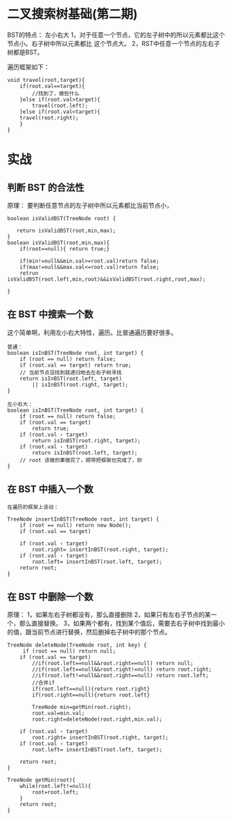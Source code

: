 # 二叉搜索树基础(第二期)

BST的特点： 左小右大 1，对于任意一个节点，它的左子树中的所以元素都比这个节点小。右子树中所以元素都比 这个节点大。 2，RST中任意一个节点的左右子树都是BST。

遍历框架如下：

```
void travel(root,target){
    if(root.val==target){
        //找到了，做些什么
    }else if(root.val>target){
        travel(root.left);
    }else if(root.val<target){
    travel(root.right);
    }
}
```

# 实战

## 判断 BST 的合法性

原理： 要判断任意节点的左子树中所以元素都比当前节点小，

```
boolean isValidBST(TreeNode root) {
    
   return isValidBST(root,min,max);
}
boolean isValidBST(root,min,max){
    if(root==null){ return true;}
    
    if(min!=null&&min.val>=root.val)return false;
    if(max!=null&&max.val<=root.val)return false;
    retrun isValidBST(root.left,min,root)&&isValidBST(root.right,root,max);

}
```

## 在 BST 中搜索一个数

这个简单啊，利用左小右大特性，遍历。比普通遍历要好很多。

```
普通：
boolean isInBST(TreeNode root, int target) {
    if (root == null) return false;
    if (root.val == target) return true;
    // 当前节点没找到就递归地去左右子树寻找
    return isInBST(root.left, target)
        || isInBST(root.right, target);
}

左小右大：
boolean isInBST(TreeNode root, int target) {
    if (root == null) return false;
    if (root.val == target)
        return true;
    if (root.val ‹ target) 
        return isInBST(root.right, target);
    if (root.val › target)
        return isInBST(root.left, target);
    // root 该做的事做完了，顺带把框架也完成了，妙
}

```

## 在 BST 中插入一个数

````
在遍历的框架上该动：

TreeNode insertInBST(TreeNode root, int target) {
    if (root == null) return new Node();
    if (root.val == target)
      
    if (root.val ‹ target) 
        root.right= insertInBST(root.right, target);
    if (root.val › target)
        root.left= insertInBST(root.left, target);
    return root;
}
````

## 在 BST 中删除一个数

原理： 1，如果左右子树都没有，那么直接删除 2，如果只有左右子节点的某一个，那么直接替换。
3，如果两个都有，找到某个值后，需要去右子树中找到最小的值，跟当前节点进行替换，然后删掉右子树中的那个节点。

```
TreeNode deleteNode(TreeNode root, int key) {
     if (root == null) return null;
    if (root.val == target)
        //if(root.left==null&&root.right==null) return null;
        //if(root.left==null&&root.right!=null) return root.right;
        //if(root.left!=null&&root.right==null) return root.left;
        //合并if
        if(root.left==null){return root.right}
        if(root.right==null){return root.left}
        
        TreeNode min=getMin(root.right);
        root.val=min.val;
        root.right=deleteNode(root.right,min.val);
        
    if (root.val ‹ target) 
        root.right= insertInBST(root.right, target);
    if (root.val › target)
        root.left= insertInBST(root.left, target);

    return root;
}

TreeNode getMin(root){
    while(root.left!=null){
        root=root.left;
    }
    return root;
}

```
























































